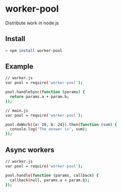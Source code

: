 # worker-pool
Distribute work in node.js

## Install
```sh
> npm install worker-pool
```

## Example
```sh
// worker.js
var pool = require('worker-pool');

pool.handleSync(function (params) { 
  return params.a + param.b;
});
```

```sh
// main.js
var pool = require('worker-pool');

pool.doWork({a: 28, b: 24}).then(function (sum) {
  console.log("The answer is", sum);
});
```

## Async workers
```sh
// worker.js
var pool = require('worker-pool');

pool.handle(function (params, callback) {
  callback(null, params.a + param.b);
});
```
